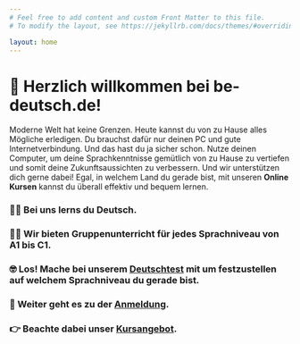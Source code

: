 ```yaml
---
# Feel free to add content and custom Front Matter to this file.
# To modify the layout, see https://jekyllrb.com/docs/themes/#overriding-theme-defaults

layout: home
---
```


# 🤗 Herzlich willkommen bei be-deutsch.de! 

Moderne Welt hat keine Grenzen. Heute kannst du von zu Hause alles Mögliche erledigen. Du brauchst dafür nur deinen PC und gute Internetverbindung. Und das hast du ja sicher schon.  Nutze deinen Computer, um deine Sprachkenntnisse gemütlich von zu Hause zu vertiefen und somit deine Zukunftsaussichten zu verbessern. Und wir unterstützen dich gerne dabei! Egal, in welchem Land du gerade bist, mit unseren **Online Kursen** kannst du überall effektiv und bequem lernen.

### 👨‍🎓 Bei uns lerns du Deutsch. 

### 👩‍🏫 Wir bieten Gruppenunterricht für jedes Sprachniveau von A1 bis C1.

### 🤓 Los! Mache bei unserem <a href="{{ site.baseurl }}\Deutschtest">Deutschtest</a> mit um festzustellen auf welchem Sprachniveau du gerade bist.

### 📝 Weiter geht es zu der <a href="{{ site.baseurl }}\Anmeldung">Anmeldung</a>.

### 👉 Beachte dabei unser <a href="{{ site.baseurl }}\Kurse">Kursangebot</a>. 
